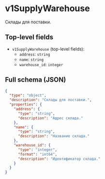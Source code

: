 # v1SupplyWarehouse

Склады для поставки.

## Top-level fields
- `v1SupplyWarehouse` (top-level fields):
  - `address`: `string`
  - `name`: `string`
  - `warehouse_id`: `integer`

## Full schema (JSON)
```json
{
  "type": "object",
  "description": "Склады для поставки.",
  "properties": {
    "address": {
      "type": "string",
      "description": "Адрес склада."
    },
    "name": {
      "type": "string",
      "description": "Название склада."
    },
    "warehouse_id": {
      "type": "integer",
      "format": "int64",
      "description": "Идентификатор склада."
    }
  }
}
```
